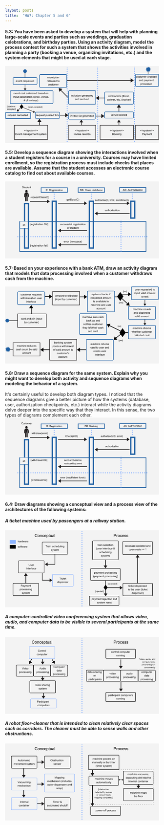 ```yaml
---
layout: posts
title:  "HW7: Chapter 5 and 6"
---
```

#### 5.3: You have been asked to develop a system that will help with planning large-scale events and parties such as weddings, graduation celebrations, and birthday parties. Using an activity diagram, model the process context for such a system that shows the activities involved in planning a party (booking a venue, organizing invitations, etc.) and the system elements that might be used at each stage.
![](https://github.com/jannekemorin/jannekemorin.github.io/blob/master/assets/images/5.3.png?raw=true)

#### 5.5: Develop a sequence diagram showing the interactions involved when a student registers for a course in a university. Courses may have limited enrollment, so the registration process must include checks that places are available. Assume that the student accesses an electronic course catalog to find out about available courses.
![](https://github.com/jannekemorin/jannekemorin.github.io/blob/master/assets/images/5.5.png?raw=true)

#### 5.7: Based on your experience with a bank ATM, draw an activity diagram that models that data processing involved when a customer withdraws cash from the machine.
![](https://github.com/jannekemorin/jannekemorin.github.io/blob/master/assets/images/5.7.png?raw=true)

#### 5.8: Draw a sequence diagram for the same system. Explain why you might want to develop both activity and sequence diagrams when modeling the behavior of a system.
It's certainly useful to develop both diagram types. I noticed that the sequence diagrams give a better picture of how the systems (database, user, authorization checkpoints, etc.) interact while the activity diagrams delve deeper into the specific way that they interact. In this sense, the two types of diagrams complement each other.
![](https://github.com/jannekemorin/jannekemorin.github.io/blob/master/assets/images/5.8.png?raw=true)

#### 6.4: Draw diagrams showing a conceptual view and a process view of the architectures of the following systems:
##### A ticket machine used by passengers at a railway station.
![](https://github.com/jannekemorin/jannekemorin.github.io/blob/master/assets/images/6.1.4.png?raw=true)

##### A computer-controlled video conferencing system that allows video, audio, and computer data to be visible to several participants at the same time.
![](https://github.com/jannekemorin/jannekemorin.github.io/blob/master/assets/images/6.4.2.png?raw=true)

##### A robot floor-cleaner that is intended to clean relatively clear spaces such as corridors. The cleaner must be able to sense walls and other obstructions.
![](https://github.com/jannekemorin/jannekemorin.github.io/blob/master/assets/images/6.4.3.png?raw=true)
